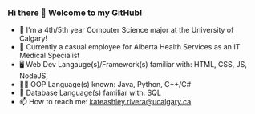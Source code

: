 ### Hi there 👋 Welcome to my GitHub!

- 📔 I'm a 4th/5th year Computer Science major at the University of Calgary!
- 🔭 Currently a casual employee for Alberta Health Services as an IT Medical Specialist
- 🖥️ Web Dev Langauge(s)/Framework(s) familiar with: HTML, CSS, JS, NodeJS,
- 👩‍💻 OOP Language(s) known: Java, Python, C++/C#
- 💾 Database Language(s) familiar with: SQL
- 📫 How to reach me: kateashley.rivera@ucalgary.ca

